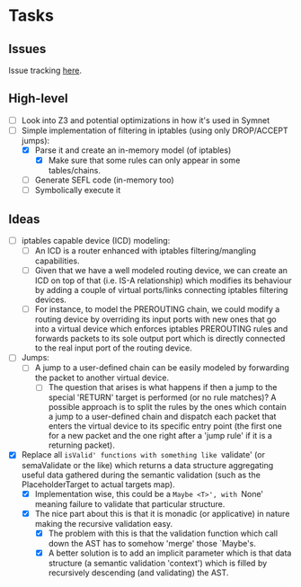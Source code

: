 # Tasks

## Issues
Issue tracking [here](https://github.com/calincru/iptables-sefl/issues).

## High-level
- [ ] Look into Z3 and potential optimizations in how it's used in Symnet
- [ ] Simple implementation of filtering in iptables (using only DROP/ACCEPT
  jumps):
    - [x] Parse it and create an in-memory model (of iptables)
        - [x] Make sure that some rules can only appear in some tables/chains.
    - [ ] Generate SEFL code (in-memory too)
    - [ ] Symbolically execute it

## Ideas
- [ ] iptables capable device (ICD) modeling:
    - [ ] An ICD is a router enhanced with iptables filtering/mangling
      capabilities.
    - [ ] Given that we have a well modeled routing device, we can create an
      ICD on top of that (i.e. IS-A relationship) which modifies its behaviour
      by adding a couple of virtual ports/links connecting iptables filtering
      devices.
    - [ ] For instance, to model the PREROUTING chain, we could modify a
      routing device by overriding its input ports with new ones that go into
      a virtual device which enforces iptables PREROUTING rules and forwards
      packets to its sole output port which is directly connected to the real
      input port of the routing device.
- [ ] Jumps:
    - [ ] A jump to a user-defined chain can be easily modeled by forwarding
      the packet to another virtual device.
        - [ ] The question that arises is what happens if then a jump to the
          special 'RETURN' target is performed (or no rule matches)? A possible
          approach is to split the rules by the ones which contain a jump to a
          user-defined chain and dispatch each packet that enters the virtual
          device to its specific entry point (the first one for a new packet
          and the one right after a 'jump rule' if it is a returning packet).

- [x] Replace all `isValid' functions with something like `validate' (or
  semaValidate or the like) which returns a data structure aggregating useful
  data gathered during the semantic validation (such as the PlaceholderTarget
  to actual targets map).
    - [x] Implementation wise, this could be a `Maybe <T>', with `None' meaning
      failure to validate that particular structure.
    - [x] The nice part about this is that it is monadic (or applicative) in
      nature making the recursive validation easy.
        - [x] The problem with this is that the validation function which call
          down the AST has to somehow 'merge' those `Maybe's.
        - [x] A better solution is to add an implicit parameter which is that
          data structure (a semantic validation 'context') which is filled by
          recursively descending (and validating) the AST.
